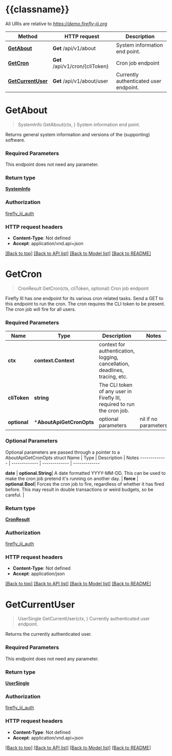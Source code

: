 # {{classname}}

All URIs are relative to *https://demo.firefly-iii.org*

Method | HTTP request | Description
------------- | ------------- | -------------
[**GetAbout**](AboutApi.md#GetAbout) | **Get** /api/v1/about | System information end point.
[**GetCron**](AboutApi.md#GetCron) | **Get** /api/v1/cron/{cliToken} | Cron job endpoint
[**GetCurrentUser**](AboutApi.md#GetCurrentUser) | **Get** /api/v1/about/user | Currently authenticated user endpoint.

# **GetAbout**
> SystemInfo GetAbout(ctx, )
System information end point.

Returns general system information and versions of the (supporting) software. 

### Required Parameters
This endpoint does not need any parameter.

### Return type

[**SystemInfo**](SystemInfo.md)

### Authorization

[firefly_iii_auth](../README.md#firefly_iii_auth)

### HTTP request headers

 - **Content-Type**: Not defined
 - **Accept**: application/vnd.api+json

[[Back to top]](#) [[Back to API list]](../README.md#documentation-for-api-endpoints) [[Back to Model list]](../README.md#documentation-for-models) [[Back to README]](../README.md)

# **GetCron**
> CronResult GetCron(ctx, cliToken, optional)
Cron job endpoint

Firefly III has one endpoint for its various cron related tasks. Send a GET to this endpoint to run the cron. The cron requires the CLI token to be present. The cron job will fire for all users. 

### Required Parameters

Name | Type | Description  | Notes
------------- | ------------- | ------------- | -------------
 **ctx** | **context.Context** | context for authentication, logging, cancellation, deadlines, tracing, etc.
  **cliToken** | **string**| The CLI token of any user in Firefly III, required to run the cron job. | 
 **optional** | ***AboutApiGetCronOpts** | optional parameters | nil if no parameters

### Optional Parameters
Optional parameters are passed through a pointer to a AboutApiGetCronOpts struct
Name | Type | Description  | Notes
------------- | ------------- | ------------- | -------------

 **date** | **optional.String**| A date formatted YYYY-MM-DD. This can be used to make the cron job pretend it&#x27;s running on another day.  | 
 **force** | **optional.Bool**| Forces the cron job to fire, regardless of whether it has fired before. This may result in double transactions or weird budgets, so be careful.  | 

### Return type

[**CronResult**](CronResult.md)

### Authorization

[firefly_iii_auth](../README.md#firefly_iii_auth)

### HTTP request headers

 - **Content-Type**: Not defined
 - **Accept**: application/json

[[Back to top]](#) [[Back to API list]](../README.md#documentation-for-api-endpoints) [[Back to Model list]](../README.md#documentation-for-models) [[Back to README]](../README.md)

# **GetCurrentUser**
> UserSingle GetCurrentUser(ctx, )
Currently authenticated user endpoint.

Returns the currently authenticated user. 

### Required Parameters
This endpoint does not need any parameter.

### Return type

[**UserSingle**](UserSingle.md)

### Authorization

[firefly_iii_auth](../README.md#firefly_iii_auth)

### HTTP request headers

 - **Content-Type**: Not defined
 - **Accept**: application/vnd.api+json

[[Back to top]](#) [[Back to API list]](../README.md#documentation-for-api-endpoints) [[Back to Model list]](../README.md#documentation-for-models) [[Back to README]](../README.md)


